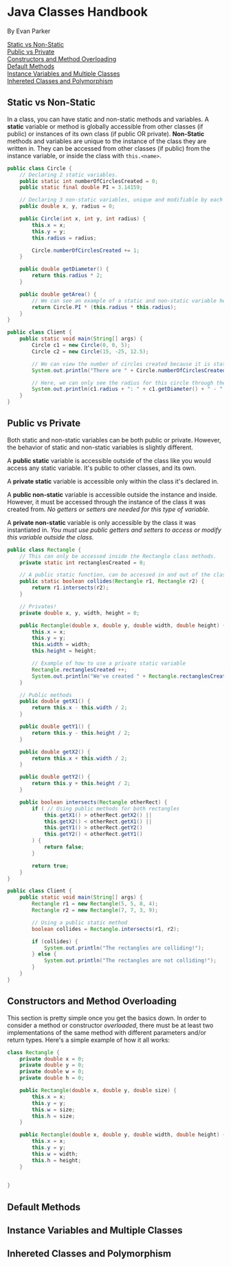 # Java Classes Handbook
By Evan Parker

<a href="#static-vs-non-static">Static vs Non-Static</a><br/>
<a href="#static-vs-non-static">Public vs Private</a><br/>
<a href="#constructors-and-method-overloading">Constructors and Method Overloading</a><br/>
<a href="#default-methods">Default Methods</a><br/>
<a href="#instance-variables-and-multiple-classes">Instance Variables and Multiple Classes</a><br/>
<a href="#inhereted-classes-and-polymorphism">Inhereted Classes and Polymorphism</a><br/>

## Static vs Non-Static
In a class, you can have static and non-static methods and variables. A **static** variable or method is globally accessible from other classes (if public) or instances of its own class (if public OR private). **Non-Static** methods and variables are unique to the instance of the class they are  written in. They can be accessed from other classes (if public) from the instance variable, or inside the class with `this.<name>`.

```java
public class Circle {
    // Declaring 2 static variables.
    public static int numberOfCirclesCreated = 0;
    public static final double PI = 3.14159;

    // Declaring 3 non-static variables, unique and modifiable by each instance of Circle.
    public double x, y, radius = 0;

    public Circle(int x, int y, int radius) {
        this.x = x;
        this.y = y;
        this.radius = radius;

        Circle.numberOfCirclesCreated += 1;
    }

    public double getDiameter() {
        return this.radius * 2;
    }

    public double getArea() {
        // We can see an example of a static and non-static variable here.
        return Circle.PI * (this.radius * this.radius);
    }
}

public class Client {
    public static void main(String[] args) {
        Circle c1 = new Circle(0, 0, 5);
        Circle c2 = new Circle(15, -25, 12.5);

        // We can view the number of circles created because it is static.
        System.out.println("There are " + Circle.numberOfCirclesCreated + " circles!");

        // Here, we can only see the radius for this circle through the "c1" variable.
        System.out.println(c1.radius + ": " + c1.getDiameter() + " - " + c1.getArea());
    }
}
```

## Public vs Private
Both static and non-static variables can be both public or private. However, the behavior of static and non-static variables is slightly different.

A **public static** variable is accessible outside of the class like you would access any static variable. It's public to other classes, and its own.

A **private static** variable is accessible only within the class it's declared in.

A **public non-static** variable is accessible outside the instance and inside. However, it must be accessed through the instance of the class it was created from. *No getters or setters are needed for this type of variable.*

A **private non-static** variable is only accessible by the class it was instantiated in. *You must use public getters and setters to access or modify this variable outside the class.*

```java
public class Rectangle {
    // This can only be accessed inside the Rectangle class methods.
    private static int rectanglesCreated = 0;

    // A public static function, can be accessed in and out of the class.
    public static boolean collides(Rectangle r1, Rectangle r2) {
        return r1.intersects(r2);
    }

    // Privates!
    private double x, y, width, height = 0;

    public Rectangle(double x, double y, double width, double height) {
        this.x = x;
        this.y = y;
        this.width = width;
        this.height = height;

        // Example of how to use a private static variable
        Rectangle.rectanglesCreated ++;
        System.out.println("We've created " + Rectangle.rectanglesCreated + " rectangles!");
    }

    // Public methods
    public double getX1() {
        return this.x - this.width / 2;
    }

    public double getY1() {
        return this.y - this.height / 2;
    }

    public double getX2() {
        return this.x + this.width / 2;
    }

    public double getY2() {
        return this.y + this.height / 2;
    }

    public boolean intersects(Rectangle otherRect) {
        if ( // Using public methods for both rectangles
            this.getX1() > otherRect.getX2() ||
            this.getX2() < otherRect.getX1() ||
            this.getY1() > otherRect.getY2()
            this.getY2() < otherRect.getY1() 
        ) {
            return false;
        }

        return true;
    }
}

public class Client {
    public static void main(String[] args) {
        Rectangle r1 = new Rectangle(5, 5, 8, 4);
        Rectangle r2 = new Rectangle(7, 7, 3, 9);

        // Using a public static method
        boolean collides = Rectangle.intersects(r1, r2);

        if (collides) {
            System.out.println("The rectangles are colliding!");
        } else {
            System.out.println("The rectangles are not colliding!");
        }
    }
}
```

## Constructors and Method Overloading
This section is pretty simple once you get the basics down. In order to consider a method or constructor *overloaded*, there must be at least two implementations of the same method with different parameters and/or return types. Here's a simple example of how it all works:
```java
class Rectangle {
    private double x = 0;
    private double y = 0;
    private double w = 0;
    private double h = 0;

    public Rectangle(double x, double y, double size) {
        this.x = x;
        this.y = y;
        this.w = size;
        this.h = size;
    }

    public Rectangle(double x, double y, double width, double height) {
        this.x = x;
        this.y = y;
        this.w = width;
        this.h = height;
    }

    
}
```

## Default Methods
## Instance Variables and Multiple Classes
## Inhereted Classes and Polymorphism